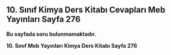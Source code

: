 ## 10. Sınıf Kimya Ders Kitabı Cevapları Meb Yayınları Sayfa 276

**Bu sayfada soru bulunmamaktadır.**

**10. Sınıf Meb Yayınları Kimya Ders Kitabı Sayfa 276**